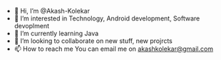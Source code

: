 - 👋 Hi, I’m @Akash-Kolekar
- 👀 I’m interested in Technology, Android development, Software devoplment
- 🌱 I’m currently learning Java
- 💞️ I’m looking to collaborate on new stuff, new projrcts
- 📫 How to reach me You can email me on akashkolekar@gmail.com

<!---
Akash-Kolekar/Akash-Kolekar is a ✨ special ✨ repository because its `README.md` (this file) appears on your GitHub profile.
You can click the Preview link to take a look at your changes.
--->
